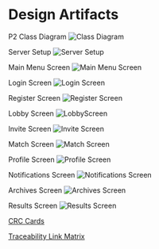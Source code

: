 # Design Artifacts
P2 Class Diagram
![Class Diagram](https://github.com/CS414-Runtime-Terrors/cs414-f20-runtimeterrors/blob/master/pictures/Omega%20Chess%20Class%20Diagram.vpd%20(3).png)

Server Setup
![Server Setup](https://github.com/CS414-Runtime-Terrors/cs414-f20-runtimeterrors/blob/master/pictures/multi-server-setup.png)

Main Menu Screen
![Main Menu Screen](https://github.com/CS414-Runtime-Terrors/cs414-f20-runtimeterrors/blob/master/pictures/MainMenuScreen.PNG)

Login Screen
![Login Screen](https://github.com/CS414-Runtime-Terrors/cs414-f20-runtimeterrors/blob/master/pictures/LoginScreen.PNG)

Register Screen
![Register Screen](https://github.com/CS414-Runtime-Terrors/cs414-f20-runtimeterrors/blob/master/pictures/RegisterScreen.PNG)

Lobby Screen
![LobbyScreen](https://github.com/CS414-Runtime-Terrors/cs414-f20-runtimeterrors/blob/master/pictures/LobbyScreen.PNG)

Invite Screen
![Invite Screen](https://github.com/CS414-Runtime-Terrors/cs414-f20-runtimeterrors/blob/master/pictures/InviteScreen.PNG)

Match Screen
![Match Screen](https://github.com/CS414-Runtime-Terrors/cs414-f20-runtimeterrors/blob/master/pictures/MatchScreen.PNG)

Profile Screen
![Profile Screen](https://github.com/CS414-Runtime-Terrors/cs414-f20-runtimeterrors/blob/master/pictures/Profile%20Screen.PNG)

Notifications Screen
![Notifications Screen](https://github.com/CS414-Runtime-Terrors/cs414-f20-runtimeterrors/blob/master/pictures/Notifications%20Screen.png)

Archives Screen
![Archives Screen](https://github.com/CS414-Runtime-Terrors/cs414-f20-runtimeterrors/blob/master/pictures/Archives%20Screen.png)

Results Screen
![Results Screen](https://github.com/CS414-Runtime-Terrors/cs414-f20-runtimeterrors/blob/master/pictures/Results%20Screen.png)

[CRC Cards](https://github.com/CS414-Runtime-Terrors/cs414-f20-runtimeterrors/blob/master/deliverables/CRC%20Cards.pdf)

[Traceability Link Matrix](https://github.com/CS414-Runtime-Terrors/cs414-f20-runtimeterrors/blob/master/deliverables/cs414-f20-runtimeterrors-Traceability_Matrix.pdf)
